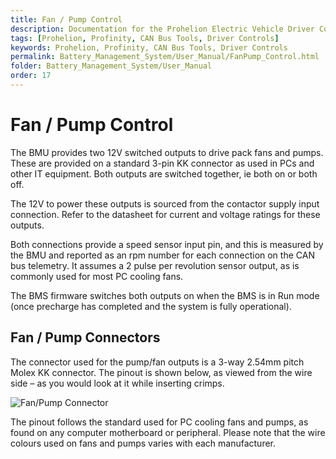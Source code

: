 ```yaml
---
title: Fan / Pump Control
description: Documentation for the Prohelion Electric Vehicle Driver Controls
tags: [Prohelion, Profinity, CAN Bus Tools, Driver Controls]
keywords: Prohelion, Profinity, CAN Bus Tools, Driver Controls
permalink: Battery_Management_System/User_Manual/FanPump_Control.html
folder: Battery_Management_System/User_Manual
order: 17
---
```


# Fan / Pump Control

The BMU provides two 12V switched outputs to drive pack fans and pumps.  These are provided on a standard 3-pin KK connector as used in PCs and other IT equipment.  Both outputs are switched together, ie both on or both off. 

The 12V to power these outputs is sourced from the contactor supply input connection. Refer to the datasheet for current and voltage ratings for these outputs. 

Both connections provide a speed sensor input pin, and this is measured by the BMU and reported as an rpm number for each connection on the CAN bus telemetry.  It assumes a 2 pulse per revolution sensor output, as is commonly used for most PC cooling fans. 

The BMS firmware switches both outputs on when the BMS is in Run mode (once precharge has completed and the system is fully operational). 

## Fan / Pump Connectors

The connector used for the pump/fan outputs is a 3-way 2.54mm pitch Molex KK connector.  The pinout is shown below, as viewed from the wire side – as you would look at it while inserting crimps.   

![Fan/Pump Connector](../images/BMS_User_Manual/Fan_Pump_Connectors.png)

The pinout follows the standard used for PC cooling fans and pumps, as found on any computer motherboard or peripheral.  Please note that the wire colours used on fans and pumps varies with each manufacturer. 

